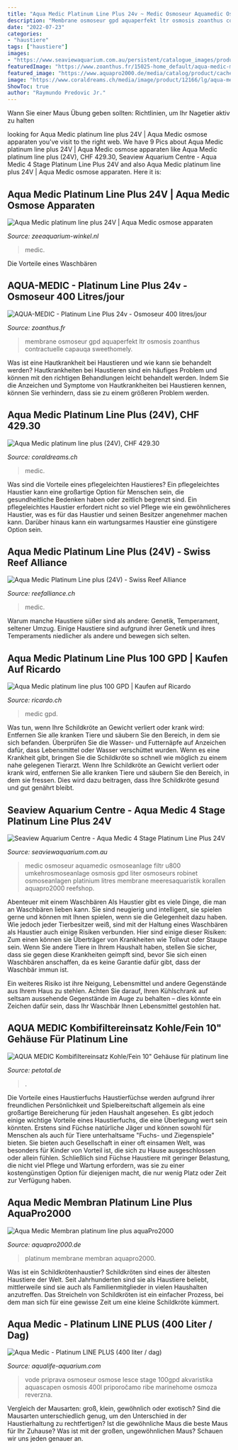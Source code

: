 ```yaml
---
title: "Aqua Medic Platinum Line Plus 24v ~ Medic Osmoseur Aquamedic Osmoseanlage Filtr U800 Umkehrosmoseanlage Osmosis Gpd Liter Osmoseurs Robinet Osmoseanlagen Platinium Litres Membrane Meeresaquaristik Korallen Aquapro2000 Reefshop"
description: "Membrane osmoseur gpd aquaperfekt ltr osmosis zoanthus contractuelle capauqa sweethomely"
date: "2022-07-23"
categories:
- "haustiere"
tags: ["haustiere"]
images:
- "https://www.seaviewaquarium.com.au/persistent/catalogue_images/products/platinumlineplus.png"
featuredImage: "https://www.zoanthus.fr/15025-home_default/aqua-medic-membrane-100-gpd-pour-osmoseur-platinum-line-plus.jpg"
featured_image: "https://www.aquapro2000.de/media/catalog/product/cache/1/image/1c6643041eecd79b11d8bbe3fbef5504/m/e/membran-platinumline.jpg"
image: "https://www.coraldreams.ch/media/image/product/12166/lg/aqua-medic-platinum-line-plus-24v.jpg"
ShowToc: true
author: "Raymundo Predovic Jr."
---
```



Wann Sie einer Maus Übung geben sollten: Richtlinien, um Ihr Nagetier aktiv zu halten

	

		
looking for Aqua Medic platinum line plus 24V | Aqua Medic osmose apparaten you've visit to the right web. We have 9 Pics about Aqua Medic platinum line plus 24V | Aqua Medic osmose apparaten like Aqua Medic platinum line plus (24V), CHF 429.30, Seaview Aquarium Centre - Aqua Medic 4 Stage Platinum Line Plus 24V and also Aqua Medic platinum line plus 24V | Aqua Medic osmose apparaten. Here it is:
		
    
## Aqua Medic Platinum Line Plus 24V | Aqua Medic Osmose Apparaten

<img loading=lazy src="https://zeeaquarium-winkel.nl/content/Filemanager/aqua-medic-platinum-line-plus-24v_4.jpg_November-8-2019-1046am.jpg" onerror="this.onerror=null;this.src='https://tse3.mm.bing.net/th?id=OIP.cgqvGnAuYOz6uok8sbjiggHaHa&amp;pid=15.1';" alt="Aqua Medic platinum line plus 24V | Aqua Medic osmose apparaten">

_Source: zeeaquarium-winkel.nl_

>medic. 

	

Die Vorteile eines Waschbären

    
## AQUA-MEDIC - Platinum Line Plus 24v - Osmoseur 400 Litres/jour

<img loading=lazy src="https://www.zoanthus.fr/15025-home_default/aqua-medic-membrane-100-gpd-pour-osmoseur-platinum-line-plus.jpg" onerror="this.onerror=null;this.src='https://tse2.mm.bing.net/th?id=OIP.6hC9saTdLmRyfY2u9j21YQAAAA&amp;pid=15.1';" alt="AQUA-MEDIC - Platinum Line Plus 24v - Osmoseur 400 litres/jour">

_Source: zoanthus.fr_

>membrane osmoseur gpd aquaperfekt ltr osmosis zoanthus contractuelle capauqa sweethomely. 

	

Was ist eine Hautkrankheit bei Haustieren und wie kann sie behandelt werden?
Hautkrankheiten bei Haustieren sind ein häufiges Problem und können mit den richtigen Behandlungen leicht behandelt werden. Indem Sie die Anzeichen und Symptome von Hautkrankheiten bei Haustieren kennen, können Sie verhindern, dass sie zu einem größeren Problem werden.

    
## Aqua Medic Platinum Line Plus (24V), CHF 429.30

<img loading=lazy src="https://www.coraldreams.ch/media/image/product/12166/lg/aqua-medic-platinum-line-plus-24v.jpg" onerror="this.onerror=null;this.src='https://tse4.mm.bing.net/th?id=OIP.hVyDpHnuLGQhnT0N6vbDkwHaHa&amp;pid=15.1';" alt="Aqua Medic platinum line plus (24V), CHF 429.30">

_Source: coraldreams.ch_

>medic. 

	

Was sind die Vorteile eines pflegeleichten Haustieres?
Ein pflegeleichtes Haustier kann eine großartige Option für Menschen sein, die gesundheitliche Bedenken haben oder zeitlich begrenzt sind. Ein pflegeleichtes Haustier erfordert nicht so viel Pflege wie ein gewöhnlicheres Haustier, was es für das Haustier und seinen Besitzer angenehmer machen kann. Darüber hinaus kann ein wartungsarmes Haustier eine günstigere Option sein.

    
## Aqua Medic Platinum Line Plus (24V) - Swiss Reef Alliance

<img loading=lazy src="https://i2.wp.com/reefalliance.ch/wp-content/uploads/2020/03/plus2.jpg?resize=200%2C200&amp;ssl=1" onerror="this.onerror=null;this.src='https://tse3.mm.bing.net/th?id=OIP.21l1wTQ9zk4hnicErdkoWgAAAA&amp;pid=15.1';" alt="Aqua Medic Platinum Line plus (24V) - Swiss Reef Alliance">

_Source: reefalliance.ch_

>medic. 

	

Warum manche Haustiere süßer sind als andere: Genetik, Temperament, seltener Umzug.
Einige Haustiere sind aufgrund ihrer Genetik und ihres Temperaments niedlicher als andere und bewegen sich selten.

    
## Aqua Medic Platinum Line Plus 100 GPD | Kaufen Auf Ricardo

<img loading=lazy src="https://img.ricardostatic.ch/t_1000x750/pl/1094385052/0/1/aqua-medic-platinum-line-plus-100-gpd.jpg" onerror="this.onerror=null;this.src='https://tse2.mm.bing.net/th?id=OIP.WY59jtIyHTygP25kXFNJwwHaJ3&amp;pid=15.1';" alt="Aqua Medic platinum line plus 100 GPD | Kaufen auf Ricardo">

_Source: ricardo.ch_

>medic gpd. 

	

Was tun, wenn Ihre Schildkröte an Gewicht verliert oder krank wird: Entfernen Sie alle kranken Tiere und säubern Sie den Bereich, in dem sie sich befanden. Überprüfen Sie die Wasser- und Futternäpfe auf Anzeichen dafür, dass Lebensmittel oder Wasser verschüttet wurden. Wenn es eine Krankheit gibt, bringen Sie die Schildkröte so schnell wie möglich zu einem nahe gelegenen Tierarzt.
Wenn Ihre Schildkröte an Gewicht verliert oder krank wird, entfernen Sie alle kranken Tiere und säubern Sie den Bereich, in dem sie fressen. Dies wird dazu beitragen, dass Ihre Schildkröte gesund und gut genährt bleibt.

    
## Seaview Aquarium Centre - Aqua Medic 4 Stage Platinum Line Plus 24V

<img loading=lazy src="https://www.seaviewaquarium.com.au/persistent/catalogue_images/products/platinumlineplus.png" onerror="this.onerror=null;this.src='https://tse3.mm.bing.net/th?id=OIP.ZYYS0rBNGrxF-s9RiQinOwHaHa&amp;pid=15.1';" alt="Seaview Aquarium Centre - Aqua Medic 4 Stage Platinum Line Plus 24V">

_Source: seaviewaquarium.com.au_

>medic osmoseur aquamedic osmoseanlage filtr u800 umkehrosmoseanlage osmosis gpd liter osmoseurs robinet osmoseanlagen platinium litres membrane meeresaquaristik korallen aquapro2000 reefshop. 

	

Abenteuer mit einem Waschbären
Als Haustier gibt es viele Dinge, die man an Waschbären lieben kann. Sie sind neugierig und intelligent, sie spielen gerne und können mit Ihnen spielen, wenn sie die Gelegenheit dazu haben. Wie jedoch jeder Tierbesitzer weiß, sind mit der Haltung eines Waschbären als Haustier auch einige Risiken verbunden. Hier sind einige dieser Risiken:
Zum einen können sie Überträger von Krankheiten wie Tollwut oder Staupe sein. Wenn Sie andere Tiere in Ihrem Haushalt haben, stellen Sie sicher, dass sie gegen diese Krankheiten geimpft sind, bevor Sie sich einen Waschbären anschaffen, da es keine Garantie dafür gibt, dass der Waschbär immun ist.

Ein weiteres Risiko ist ihre Neigung, Lebensmittel und andere Gegenstände aus Ihrem Haus zu stehlen. Achten Sie darauf, Ihren Kühlschrank auf seltsam aussehende Gegenstände im Auge zu behalten – dies könnte ein Zeichen dafür sein, dass Ihr Waschbär Ihnen Lebensmittel gestohlen hat.

    
## AQUA MEDIC Kombifiltereinsatz Kohle/Fein 10&quot; Gehäuse Für Platinum Line

<img loading=lazy src="https://www.petcdn.de/media/image/4c/ef/57/aqua-medic-kombifiltereinsatz-kohle-fein-10-gehause-fur-platinum-4025901102246_600x600.jpg" onerror="this.onerror=null;this.src='https://tse3.mm.bing.net/th?id=OIP.IggKNndWtnWbkY4q6a0XxgAAAA&amp;pid=15.1';" alt="AQUA MEDIC Kombifiltereinsatz Kohle/Fein 10&quot; Gehäuse für platinum line">

_Source: petotal.de_

>. 

	

Die Vorteile eines Haustierfuchs
Haustierfüchse werden aufgrund ihrer freundlichen Persönlichkeit und Spielbereitschaft allgemein als eine großartige Bereicherung für jeden Haushalt angesehen. Es gibt jedoch einige wichtige Vorteile eines Haustierfuchs, die eine Überlegung wert sein könnten. Erstens sind Füchse natürliche Jäger und können sowohl für Menschen als auch für Tiere unterhaltsame "Fuchs- und Ziegenspiele" bieten. Sie bieten auch Gesellschaft in einer oft einsamen Welt, was besonders für Kinder von Vorteil ist, die sich zu Hause ausgeschlossen oder allein fühlen. Schließlich sind Füchse Haustiere mit geringer Belastung, die nicht viel Pflege und Wartung erfordern, was sie zu einer kostengünstigen Option für diejenigen macht, die nur wenig Platz oder Zeit zur Verfügung haben.

    
## Aqua Medic Membran Platinum Line Plus AquaPro2000

<img loading=lazy src="https://www.aquapro2000.de/media/catalog/product/cache/1/image/1c6643041eecd79b11d8bbe3fbef5504/m/e/membran-platinumline.jpg" onerror="this.onerror=null;this.src='https://tse1.mm.bing.net/th?id=OIP.hqboJNbvYLaHr5b18jWq2gHaHa&amp;pid=15.1';" alt="Aqua Medic Membran platinum line plus aquaPro2000">

_Source: aquapro2000.de_

>platinum membrane membran aquapro2000. 

	

Was ist ein Schildkrötenhaustier?
Schildkröten sind eines der ältesten Haustiere der Welt. Seit Jahrhunderten sind sie als Haustiere beliebt, mittlerweile sind sie auch als Familienmitglieder in vielen Haushalten anzutreffen. Das Streicheln von Schildkröten ist ein einfacher Prozess, bei dem man sich für eine gewisse Zeit um eine kleine Schildkröte kümmert.

    
## Aqua Medic - Platinum LINE PLUS (400 Liter / Dag)

<img loading=lazy src="https://s3.amazonaws.com/images.ecwid.com/images/7530118/846584928.jpg" onerror="this.onerror=null;this.src='https://tse3.mm.bing.net/th?id=OIP.g61Qgx-YWJ5XTtWs6_XyjwHaHa&amp;pid=15.1';" alt="Aqua Medic - Platinum LINE PLUS (400 liter / dag)">

_Source: aqualife-aquarium.com_

>vode priprava osmoseur osmose lesce stage 100gpd akvaristika aquascapen osmosis 400l priporočamo ribe marinehome osmoza reverzna. 

	

Vergleich der Mausarten: groß, klein, gewöhnlich oder exotisch?
Sind die Mausarten unterschiedlich genug, um den Unterschied in der Haustierhaltung zu rechtfertigen? Ist die gewöhnliche Maus die beste Maus für Ihr Zuhause? Was ist mit der großen, ungewöhnlichen Maus? Schauen wir uns jeden genauer an.

